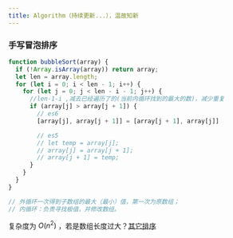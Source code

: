 ```yaml
---
title: Algorithm（持续更新...），温故知新
---
```


### 手写冒泡排序

```javascript
function bubbleSort(array) {
  if (!Array.isArray(array)) return array;
  let len = array.length;
  for (let i = 0; i < len - 1; i++) {
    for (let j = 0; j < len - i - 1; j++) {
      //len-1-i ,减去已经遍历了的(当前内循环找到的最大的数)，减少重复
      if (array[j] > array[j + 1]) {
        // es6
        [array[j], array[j + 1]] = [array[j + 1], array[j]]

        // es5
        // let temp = array[j];
        // array[j] = array[j + 1];
        // array[j + 1] = temp;
      }
    }
  }
}

// 外循环一次得到子数组的最大（最小）值，第一次为原数组；
// 内循环：负责寻找极值，并修改数组。
```

复杂度为  $O(n^2)$ ，若是数组长度过大？[其它排序](https://github.com/KAngJoin/Algorithm/tree/master/Sorting)

